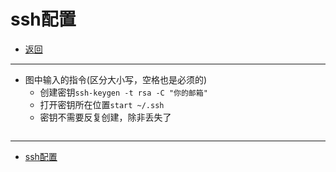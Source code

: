 # ssh配置

- [返回](./README.md)

---

- 图中输入的指令(区分大小写，空格也是必须的)
  - 创建密钥`ssh-keygen -t rsa -C "你的邮箱"`
  - 打开密钥所在位置`start ~/.ssh`
  - 密钥不需要反复创建，除非丢失了

<section class="img-flex-box" >
  <section><img class="lazy-image" data-src="../images/git/ssh/git-ssh001.png" alt=""></section>
  <section><img class="lazy-image" data-src="../images/git/ssh/git-ssh002.png" alt=""></section>
  <section><img class="lazy-image" data-src="../images/git/ssh/git-ssh003.png" alt=""></section>
  <section><img class="lazy-image" data-src="../images/git/ssh/git-ssh004.png" alt=""></section>
  <section><img class="lazy-image" data-src="../images/git/ssh/git-ssh005.png" alt=""></section>
  <section><img class="lazy-image" data-src="../images/git/ssh/git-ssh006.png" alt=""></section>
  <section><img class="lazy-image" data-src="../images/git/ssh/git-ssh007.png" alt=""></section>
  <section><img class="lazy-image" data-src="../images/git/ssh/git-ssh008.png" alt=""></section>
</section>

---

- [ssh配置](#ssh配置)

<!-- js处理背景和css样式 -->
<script type="module" src="/js/github.js"></script>

